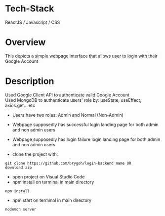 # Tech-Stack

ReactJS / Javascript / CSS

# Overview

This depicts a simple webpage interface that allows user to login with their Google Account

# Description

Used Google Client API to authenticate valid Google Account <br />
Used MongoDB to authenticate users' role by: useState, useEffect, axios.get... etc

- Users have two roles: Admin and Normal (Non-Admin)
- Webpage supposedly has successful login landing page for both admin and non admin users
- Webpage supposedly has login failure login landing page for both admin and non admin users

- clone the project with:
```
git clone https://github.com/brygoh/login-backend name OR
download zip
```
- open project on Visual Studio Code
- npm install on terminal in main directory
```
npm install
```
- npm start on terminal in main directory
```
nodemon server
```
